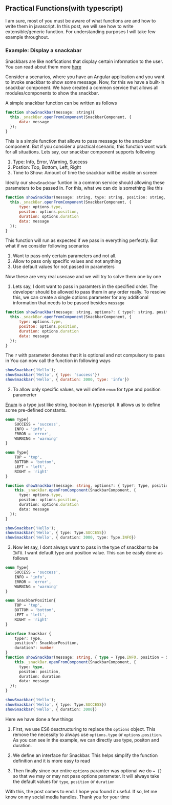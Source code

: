 ## Practical Functions(with typescript)

I am sure, most of you must be aware of what functions are and how to write them in javascript. In this post, we will see how to write extensible/generic function.
For understanding purposes I will take few example throughout.

### Example: Display a snackabar

Snackbars are like notifications that display certain information to the user. You can read about them more [here](https://material.io/components/snackbars)

Consider a scenarios, where you have an Angular application and you want to invoke snackbar to show some message. Now, for this we have a built-in snackbar component. We have created a common service that allows all modules/components to show the snackbar.

A simple snackbar function can be written as follows

```javascript
function showSnackbar(message: string){
  this._snackBar.openFromComponent(SnackbarComponent, {
      data: message
  });
}
```

This is a simple function that allows to pass message to the snackbar component. But if you consider a practical scenario, this function wont work for all situations. Lets say, our snackbar component supports following

1. Type: Info, Error, Warning, Success
2. Postion: Top, Bottom, Left, Right
3. Time to Show: Amount of time the snackbar will be visible on screen

Ideally our `showSnackbar` funtion in a common service should allowing these parameters to be passed in. For this, what we can do is something like this

```javascript
function showSnackbar(message: string, type: string, position: string, duration: number){
  this._snackBar.openFromComponent(SnackbarComponent, {
      type: options.type,
      positon: options.position,
      duration: options.duration
      data: message
  });
}
```

This function will run as expected if we pass in everything perfectly. But what if we consider following scenarios

1. Want to pass only certain parameters and not all.
2. Allow to pass only specific values and not anything
3. Use default values for not passed in parameters

Now these are very real usecase and we will try to solve them one by one

1. Lets say, I dont want to pass in paramters in the specified order. The developer should be allowed to pass them in any order really. To resolve this, we can create a single options parameter for any additional information that needs to be passed besides `message`

```javascript
function showSnackbar(message: string, options?: { type?: string, position?: string, duration?: number }){
  this._snackBar.openFromComponent(SnackbarComponent, {
      type: options.type,
      positon: options.position,
      duration: options.duration
      data: message
  });
}
```
The `?` with parameter denotes that it is optional and not compulsory to pass in
You can now call the function in following ways

```javascript
showSnackbar('Hello');
showSnackbar('Hello', { type: 'success'})
showSnackbar('Hello', { duration: 3000, type: 'info'})
```

2. To allow only specific values, we will define `enum` for type and position paramerter

[Enum](https://www.typescriptlang.org/docs/handbook/enums.html) is a type just like string, boolean in typescript. It allows us to define some pre-defined constants. 

```typescript
enum Type{
    SUCCESS = 'success',
    INFO = 'info',
    ERROR = 'error',
    WARNING = 'warning'
}

enum Type{
    TOP = 'top',
    BOTTOM = 'bottom',
    LEFT = 'left',
    RIGHT = 'right'
}

function showSnackbar(message: string, options?: { type?: Type, position?: Position, duration?: number }){ 
    this._snackBar.openFromComponent(SnackbarComponent, {
      type: options.type,
      positon: options.position,
      duration: options.duration
      data: message
  });
}

showSnackbar('Hello');
showSnackbar('Hello', { type: Type.SUCCESS})
showSnackbar('Hello', { duration: 3000, type: Type.INFO})
```

3. Now let say, I dont always want to pass in the type of snackbar to be `INFO`. I want default type and position value. 
This can be easily done as follows

```typescript
enum Type{
    SUCCESS = 'success',
    INFO = 'info',
    ERROR = 'error',
    WARNING = 'warning'
}

enum SnackbarPosition{
    TOP = 'top',
    BOTTOM = 'bottom',
    LEFT = 'left',
    RIGHT = 'right'
}

interface Snackbar {
    type?: Type,
    position?: SnackbarPosition,
    duration?: number
}
function showSnackbar(message: string, { type = Type.INFO, position = SnackbarPosition.BOTTOM, duration = 3000}: Snackbar = {}){ 
    this._snackBar.openFromComponent(SnackbarComponent, {
      type: type,
      positon: position,
      duration: duration
      data: message
  });
}

showSnackbar('Hello');
showSnackbar('Hello', { type: Type.SUCCESS})
showSnackbar('Hello', { duration: 3000})

```
Here we have done a few things

1. First, we use ES6 desctructuring to replace the `options` object. This remove the necessity to always use `options.type` or `options.position`. As you can see in the example, we can directly use type, positon and duration.

2. We define an interface for Snackbar. This helps simplify the function definition and it is more easy to read

3. Then finally since our entire `options` paramter was optional we do `= {}` so that we may or may not pass options parameter. It will always take the default values for `type`, `position` or `duration`

With this, the post comes to end. I hope you found it useful. If so, let me know on my social media handles. Thank you for your time
